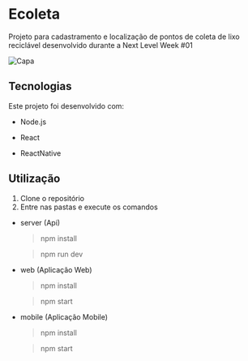 # Ecoleta

Projeto para cadastramento e localização de pontos de coleta de lixo reciclável desenvolvido durante a Next Level Week #01

![Capa](https://user-images.githubusercontent.com/898246/84021491-11902980-a95b-11ea-9d19-ccdcebb33062.png)

## Tecnologias

Este projeto foi desenvolvido com:

* Node.js

* React

* ReactNative

## Utilização

1. Clone o repositório
2. Entre nas pastas e execute os comandos

* server (Api)
  > npm install
  
  > npm run dev

* web (Aplicação Web)
  >npm install
  
  >npm start

* mobile (Aplicação Mobile)
  >npm install
  
  >npm start

